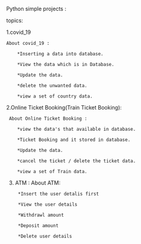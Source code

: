 Python simple projects :

topics:

1.covid_19 

    About covid_19 : 

        *Inserting a data into database.

        *View the data which is in Database.

        *Update the data.

        *delete the unwanted data.

        *view a set of country data.

2.Online Ticket Booking(Train Ticket Booking):

     About Online Ticket Booking :

        *view the data's that available in database.

        *Ticket Booking and it stored in database.

        *Update the data. 

        *cancel the ticket / delete the ticket data.

        *view a set of Train data.
        
3. ATM :
    About ATM:
        
        *Insert the user detalis first
        
        *View the user details 
        
        *Withdrawl amount 
        
        *Deposit amount
        
        *Delete user details 
        
        
        
        
 
